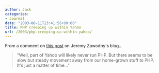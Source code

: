 ```yaml
---
author: Jack
categories:
- Journal
date: "2003-08-11T23:41:56+00:00"
title: PHP creeping up within Yahoo
url: /2003/php-creeping-up-within-yahoo/
---
```


From a comment on [this post][1] on Jeremy Zawodny's blog&#8230;
  


> "Well, part of Yahoo will likely never run PHP. But there seems to be slow but steady movement away from our home-grown stuff to PHP. It's just a matter of time&#8230;"

 [1]: http://jeremy.zawodny.com/blog/archives/000914.html "Jeremy Zawodny's blog: Andrei is a Yahoo"